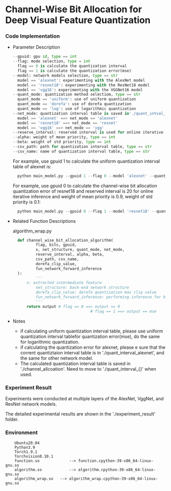 # Channel-Wise Bit Allocation for Deep Visual Feature Quantization 

### Code Implementation

* Parameter Description

  ```python
  --gpuid: gpu id, type == int
  --flag: mode selection, type = int
  	flag == 0 is calculate the quantization interval
  	flag == 1 is calculate the quantization error(mse)
  --model: network models selection, type == str
  	model == 'alexnet': experimenting with the AlexNet model
  	model == 'resnet18': experimenting with the ResNet18 model
  	model == 'vgg16': experimenting with the VGGNet16 model
  --quant_mode: quantization method selectiom, type == str
  	quant_mode == 'uniform': use of uniform quantization
  	quant_mode == 'dorefa': use of dorefa quantization
  	quant_mode == 'log': use of logarithmic quantization
  --net_mode: quantization interval table is saved in'./quant_intval_{net_mode}', type == str
  	model == 'alexnet' ==> net_mode == 'alexnet'
  	model == 'resnet18' ==> net_mode == 'resnet'
  	model == 'vgg16' ==> net_mode == 'vgg'
  --reserve_interval: reserved interval is used for online iterative inference, type == int
  --alpha: weight of mean priority, type == int
  --beta: weight of std priority, type == int
  --csv_path: path for quantization interval table, type == str
  --csv_name: name of quantization interval table, type == str
  ```

  For example, use gpuid 1 to calculate the uniform quantization interval table of alexnet is:

  ```python
  	python main_model.py --gpuid 1 --flag 0 --model 'alexnet' --quant_mode 'uniform' --csv_path './channel_allocation/' --csv_name 'alexnet'
  ```

  For example, use gpuid 0 to calculate the channel-wise bit allocation quantization error of resnet18 and reserved interval is 20 for online iterative inference and weight of mean priority is 0.9, weight of std priority is 0.1:

  ```python
  	python main_model.py --gpuid 0 --flag 1 --model 'resnet18' --quant_mode 'unniform' --net_mode 'resnet' --reserve_interval 20 --alpha 0.9 --beta 0.1
  ```

* Related Function Descriptions

  algorithm_wrap.py

  ```python
  	def channel_wise_bit_allocation_algorithm(
  			flag, bits, gpuid, 
  			x, net_structure, quant_mode, net_mode, 
  			reserve_interval, alpha, beta,
  			csv_path, csv_name,
  			dorefa_clip_value, 
  			fun_network_forward_inference
  	):
  			'''
        x: extracted intermediate feature
  			net_structure: back-end network structure
  			dorefa_clip_value: dorefa quantization max clip value
  			fun_network_forward_inference: performing inference for back-end 																			 networks
  			'''
        return output # flag == 0 ==> output == 0
      								# flag == 1 ==> output == mse
  ```

* Notes

  - if calculating uniform quantization interval table, please use uniform quantization interval tablefor quantization error(mse), do the same for logarithmic quantization.
  - if calculating the quantization error for alexnet, please e sure that the corrent quantiztaion interval table is in './quant_interval_alexnet', and the same for other network model.
  - The calculated quantization interval table is saved in './channel_allcoation'. Need to move to './quant_interval_{}' when used. 

### Experiment Result

Experiments were conducted at multiple layers of the AlexNet, VggNet, and ResNet network models.

The detailed experimental results are shown in the './experiment_result' folder.

### Environment

```
    Ubuntu20.04
    Python3.9
    Torch1.9.1
    Torchvision0.10.1
    function.so				--> function.cpython-39-x86_64-linux-gnu.so
    algorithm.so			--> algorithm.cpython-39-x86_64-linux-gnu.so
    algorithm_wrap.so	--> algorithm_wrap.cpython-39-x86_64-linux-gnu.so
```